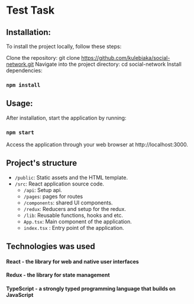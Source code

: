 # Test Task

## Installation:
To install the project locally, follow these steps:

Clone the repository: git clone https://github.com/kulebiaka/social-network.git
Navigate into the project directory: cd social-network
Install dependencies:  
### `npm install`

## Usage:
After installation, start the application by running: 
### `npm start`
Access the application through your web browser at http://localhost:3000.

## Project's structure
- `/public`: Static assets and the HTML template.
- `/src`: React application source code.
  - `/api`: Setup api.
  - `/pages`: pages for routes
  - `/components`: shared UI components.
  - `/redux`: Reducers and setup for the redux.
  - `/lib`: Reusable functions, hooks and etc.
  - `App.tsx`: Main component of the application.
  - `index.tsx` : Entry point of the application.

## Technologies was used
#### React - the library for web and native user interfaces
#### Redux - the library for state management
#### TypeScript - a strongly typed programming language that builds on JavaScript
